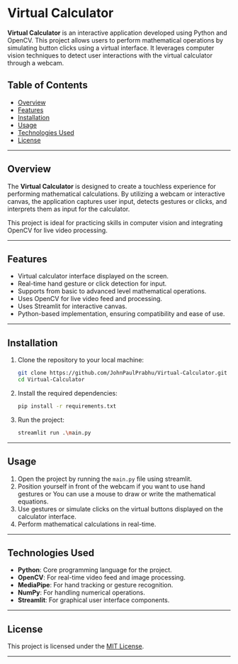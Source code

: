 # Virtual Calculator

**Virtual Calculator** is an interactive application developed using Python and OpenCV. This project allows users to perform mathematical operations by simulating button clicks using a virtual interface. It leverages computer vision techniques to detect user interactions with the virtual calculator through a webcam.

## Table of Contents

- [Overview](#overview)
- [Features](#features)
- [Installation](#installation)
- [Usage](#usage)
- [Technologies Used](#technologies-used)
- [License](#license)

---

## Overview

The **Virtual Calculator** is designed to create a touchless experience for performing mathematical calculations. By utilizing a webcam or interactive canvas, the application captures user input, detects gestures or clicks, and interprets them as input for the calculator. 

This project is ideal for practicing skills in computer vision and integrating OpenCV for live video processing.

---

## Features

- Virtual calculator interface displayed on the screen.
- Real-time hand gesture or click detection for input.
- Supports from basic to advanced level mathematical operations.
- Uses OpenCV for live video feed and processing.
- Uses Streamlit for interactive canvas.
- Python-based implementation, ensuring compatibility and ease of use.

---

## Installation

1. Clone the repository to your local machine:
   ```bash
   git clone https://github.com/JohnPaulPrabhu/Virtual-Calculator.git
   cd Virtual-Calculator
   ```

2. Install the required dependencies:
   ```bash
   pip install -r requirements.txt
   ```

3. Run the project:
   ```bash
   streamlit run .\main.py
   ```

---

## Usage

1. Open the project by running the `main.py` file using streamlit.
2. Position yourself in front of the webcam if you want to use hand gestures or You can use a mouse to draw or write the mathematical equations.
3. Use gestures or simulate clicks on the virtual buttons displayed on the calculator interface.
4. Perform mathematical calculations in real-time.

---

## Technologies Used

- **Python**: Core programming language for the project.
- **OpenCV**: For real-time video feed and image processing.
- **MediaPipe**: For hand tracking or gesture recognition.
- **NumPy**: For handling numerical operations.
- **Streamlit**: For graphical user interface components.

---


## License

This project is licensed under the [MIT License](LICENSE).

---
